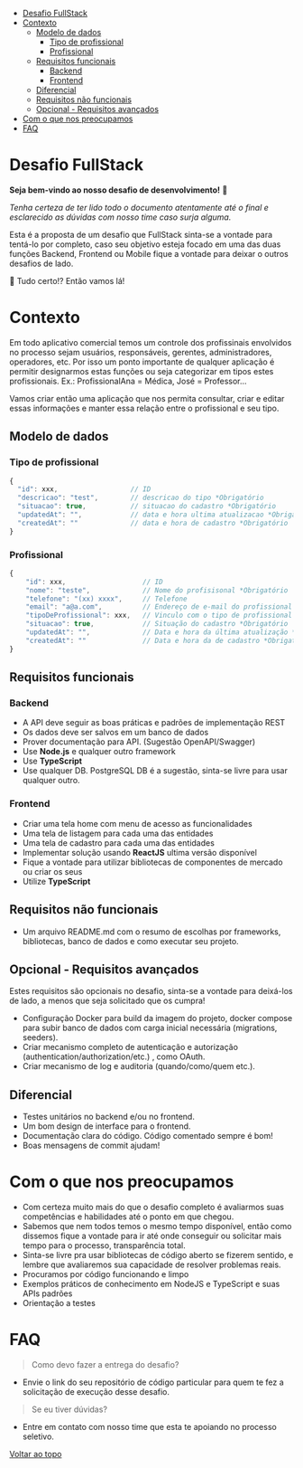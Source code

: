 - [Desafio FullStack](#desafio-fullstack)
- [Contexto](#contexto)
  - [Modelo de dados](#modelo-de-dados)
    - [Tipo de profissional](#tipo-de-profissional)
    - [Profissional](#profissional)
  - [Requisitos funcionais](#requisitos-funcionais)
    - [Backend](#backend)
    - [Frontend](#frontend)
  - [Diferencial](#diferencial)
  - [Requisitos não funcionais](#requisitos-não-funcionais)
  - [Opcional - Requisitos avançados ](#opcional---requisitos-avançados)
- [Com o que nos preocupamos](#com-o-que-nos-preocupamos)
- [FAQ](#faq)

# Desafio FullStack

**Seja bem-vindo ao nosso desafio de desenvolvimento!** :raised_hands:

*Tenha certeza de ter lido todo o documento atentamente até o final e esclarecido as dúvidas com nosso time caso surja alguma.*

Esta é a proposta de um desafio que FullStack sinta-se a vontade para tentá-lo por completo, caso seu objetivo esteja focado em uma das duas funções Backend, Frontend ou Mobile fique a vontade para deixar o outros desafios de lado.

:rocket: Tudo certo!?  Então vamos lá! 


# Contexto

Em todo aplicativo comercial temos um controle dos profissinais envolvidos no processo sejam usuários, responsáveis, gerentes, administradores, operadores, etc. Por isso um ponto importante de qualquer aplicação é permitir designarmos estas funções ou seja categorizar em tipos estes profissionais.  Ex.: ProfissionalAna = Médica, José = Professor... 

Vamos criar então uma aplicação que nos permita consultar, criar e editar essas informações e manter essa relação entre o profissional e seu tipo.

## Modelo de dados
### Tipo de profissional
```js
{
  "id": xxx,                  // ID 
  "descricao": "test",        // descricao do tipo *Obrigatório
  "situacao": true,           // situacao do cadastro *Obrigatório
  "updatedAt": "",            // data e hora ultima atualizacao *Obrigatório
  "createdAt": ""             // data e hora de cadastro *Obrigatório
}
```

### Profissional
```js
{
    "id": xxx,                   // ID
    "nome": "teste",             // Nome do profisisonal *Obrigatório
    "telefone": "(xx) xxxx",     // Telefone
    "email": "a@a.com",          // Endereço de e-mail do profissional
    "tipoDeProfissional": xxx,   // Vinculo com o tipo de profissional *Obrigatório
    "situacao": true,            // Situação do cadastro *Obrigatório
    "updatedAt": "",             // Data e hora da última atualização *Obrigatório
    "createdAt": ""              // Data e hora da de cadastro *Obrigatório
}
```

## Requisitos funcionais
### Backend
- A API deve seguir as boas práticas e padrões de implementação REST
- Os dados deve ser salvos em um banco de dados
- Prover documentação para API. (Sugestão OpenAPI/Swagger)
- Use **Node.js** e qualquer outro framework
- Use **TypeScript**
- Use qualquer DB. PostgreSQL DB é a sugestão, sinta-se livre para usar qualquer outro.

### Frontend
- Criar uma tela home com menu de acesso as funcionalidades
- Uma tela de listagem para cada uma das entidades
- Uma tela de cadastro para cada uma das entidades
- Implementar solução usando **ReactJS** ultima versão disponível
- Fique a vontade para utilizar bibliotecas de componentes de mercado ou criar os seus
- Utilize **TypeScript**

## Requisitos não funcionais
- Um arquivo README.md com o resumo de escolhas por frameworks, bibliotecas, banco de dados e como executar seu projeto.

## Opcional - Requisitos avançados

Estes requisitos são opcionais no desafio, sinta-se a vontade para deixá-los de lado, a menos que seja solicitado que os cumpra!   

- Configuração Docker para build da imagem do projeto, docker compose para subir banco de dados com carga inicial necessária (migrations, seeders).
- Criar mecanismo completo de autenticação e autorização (authentication/authorization/etc.) , como OAuth.
- Criar mecanismo de log e auditoria (quando/como/quem etc.).

## Diferencial
- Testes unitários no backend e/ou no frontend.
- Um bom design de interface para o frontend.
- Documentação clara do código. Código comentado sempre é bom!
- Boas mensagens de commit ajudam!

# Com o que nos preocupamos
- Com certeza muito mais do que o desafio completo é avaliarmos suas competências e habilidades até o ponto em que chegou.
- Sabemos que nem todos temos o mesmo tempo disponível, então como dissemos fique a vontade para ir até onde conseguir ou solicitar mais tempo para o processo, transparência total.
- Sinta-se livre pra usar bibliotecas de código aberto se fizerem sentido, e lembre que avaliaremos sua capacidade de resolver problemas reais.
- Procuramos por código funcionando e limpo
- Exemplos práticos de conhecimento em NodeJS e TypeScript e suas APIs padrões
- Orientação a testes 

# FAQ
> Como devo fazer a entrega do desafio?

- Envie o link do seu repositório de código particular para quem te fez a solicitação de execução desse desafio.

> Se eu tiver dúvidas?
- Entre em contato com nosso time que esta te apoiando no processo seletivo.

[Voltar ao topo](#desafio-fullstack)